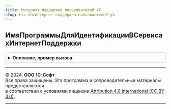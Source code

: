 ```yaml
---
title: Интернет поддержка пользователей УХ
slug: erp-uh/интернет-поддержка-пользователей-ух
---
```



## ИмяПрограммыДляИдентификацииВСервисахИнтернетПоддержки
<details style="margin: 1em 0; padding: 0.5em; border: 1px solid #ccc; border-radius: 6px;">

<summary style="font-weight: bold; cursor: pointer;">Описание, пример вызова</summary>

```bsl

// Возвращает имя, по которому программа идентифицируется в
// сервисах Интернет-поддержки.
//
// Возвращаемое значение:
//	Строка - имя программы. <Пустая строка>, если имя программы не указано.
//
Функция ИмяПрограммыДляИдентификацииВСервисахИнтернетПоддержки() Экспорт
```

Пример вызова
```bsl
Результат = ИнтернетПоддержкаПользователейУХ.ИмяПрограммыДляИдентификацииВСервисахИнтернетПоддержки() 
```
</details>

---

© 2024, **ООО 1С-Софт**  
Все права защищены. Эта программа и сопроводительные материалы предоставляются  
в соответствии с условиями лицензии [Attribution 4.0 International (CC BY 4.0)](https://creativecommons.org/licenses/by/4.0/legalcode).

---
